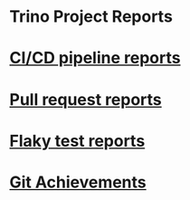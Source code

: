 Trino Project Reports
=====================

# [CI/CD pipeline reports](https://nineinchnick.github.io/trino-cicd/reports/ci-cd/)

# [Pull request reports](https://nineinchnick.github.io/trino-cicd/reports/pr/)

# [Flaky test reports](https://nineinchnick.github.io/trino-cicd/reports/flaky/)

# [Git Achievements](https://MiguelWeezardo.github.io/trino-git-achievements/reports/git/)
